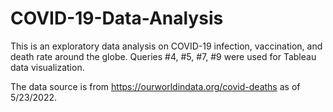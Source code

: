 # COVID-19-Data-Analysis
This is an exploratory data analysis on COVID-19 infection, vaccination, and death rate around the globe.
Queries #4, #5, #7, #9 were used for Tableau data visualization.

The data source is from https://ourworldindata.org/covid-deaths as of 5/23/2022.

